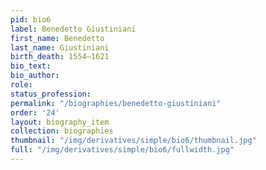 ```yaml
---
pid: bio6
label: Benedetto Giustiniani
first_name: Benedetto
last_name: Giustiniani
birth_death: 1554–1621
bio_text:
bio_author:
role:
status_profession:
permalink: "/biographies/benedetto-giustiniani"
order: '24'
layout: biography_item
collection: biographies
thumbnail: "/img/derivatives/simple/bio6/thumbnail.jpg"
full: "/img/derivatives/simple/bio6/fullwidth.jpg"
---
```

